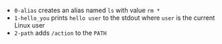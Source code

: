 - `0-alias` creates an alias named `ls` with value `rm *`
- `1-hello_you` prints `hello user` to the stdout where `user` is the current Linux user
- `2-path` adds `/action` to the `PATH`

